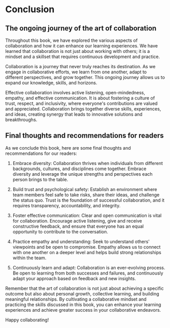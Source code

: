 # Conclusion

The ongoing journey of the art of collaboration
-----------------------------------------------

Throughout this book, we have explored the various aspects of collaboration and how it can enhance our learning experiences. We have learned that collaboration is not just about working with others; it is a mindset and a skillset that requires continuous development and practice.

Collaboration is a journey that never truly reaches its destination. As we engage in collaborative efforts, we learn from one another, adapt to different perspectives, and grow together. This ongoing journey allows us to expand our knowledge, skills, and horizons.

Effective collaboration involves active listening, open-mindedness, empathy, and effective communication. It is about fostering a culture of trust, respect, and inclusivity, where everyone's contributions are valued and appreciated. Collaboration brings together diverse skills, experiences, and ideas, creating synergy that leads to innovative solutions and breakthroughs.

Final thoughts and recommendations for readers
----------------------------------------------

As we conclude this book, here are some final thoughts and recommendations for our readers:

1. Embrace diversity: Collaboration thrives when individuals from different backgrounds, cultures, and disciplines come together. Embrace diversity and leverage the unique strengths and perspectives each person brings to the table.

2. Build trust and psychological safety: Establish an environment where team members feel safe to take risks, share their ideas, and challenge the status quo. Trust is the foundation of successful collaboration, and it requires transparency, accountability, and integrity.

3. Foster effective communication: Clear and open communication is vital for collaboration. Encourage active listening, give and receive constructive feedback, and ensure that everyone has an equal opportunity to contribute to the conversation.

4. Practice empathy and understanding: Seek to understand others' viewpoints and be open to compromise. Empathy allows us to connect with one another on a deeper level and helps build strong relationships within the team.

5. Continuously learn and adapt: Collaboration is an ever-evolving process. Be open to learning from both successes and failures, and continuously adapt your approach based on feedback and new insights.

Remember that the art of collaboration is not just about achieving a specific outcome but also about personal growth, collective learning, and building meaningful relationships. By cultivating a collaborative mindset and practicing the skills discussed in this book, you can enhance your learning experiences and achieve greater success in your collaborative endeavors.

Happy collaborating!